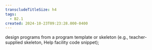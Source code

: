```yaml
---
transcludeTitleSize: h4
tags:
  - B2.1
created: 2024-10-23T09:23:28.000-0400
---
```

design programs from a program template or skeleton (e.g., teacher-supplied skeleton, Help facility code snippet);